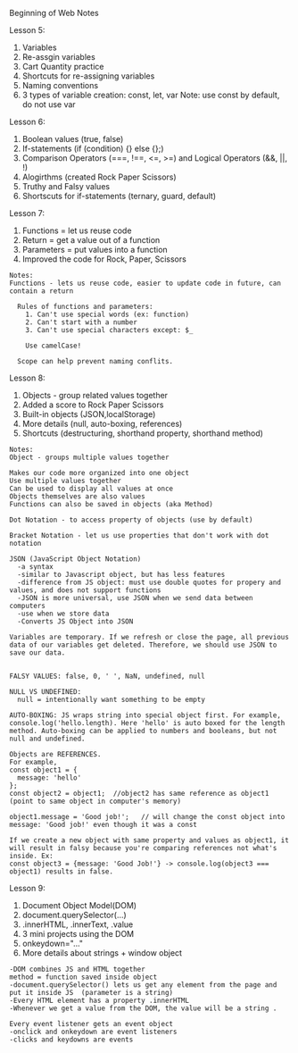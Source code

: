 Beginning of Web Notes

Lesson 5: 
1. Variables
2. Re-assgin variables 
3. Cart Quantity practice
4. Shortcuts for re-assigning variables
5. Naming conventions
6. 3 types of variable creation: const, let, var 
Note: use const by default, do not use var 

Lesson 6: 
1. Boolean values (true, false)
2. If-statements      (if (condition) {} else {};)
3. Comparison Operators (===, !==, <=, >=) and Logical Operators (&&, ||, !)
4. Alogirthms (created Rock Paper Scissors)
5. Truthy and Falsy values
6. Shortscuts for if-statements (ternary, guard, default)

Lesson 7:
  1. Functions = let us reuse code
  2. Return = get a value out of a function 
  3. Parameters = put values into a function
  4. Improved the code for Rock, Paper, Scissors 

    Notes: 
    Functions - lets us reuse code, easier to update code in future, can contain a return 

      Rules of functions and parameters: 
        1. Can't use special words (ex: function)
        2. Can't start with a number
        3. Can't use special characters except: $_

        Use camelCase!

      Scope can help prevent naming conflits. 

Lesson 8:
  1. Objects - group related values together
  2. Added a score to Rock Paper Scissors 
  3. Built-in objects (JSON,localStorage)
  4. More details (null, auto-boxing, references)
  5. Shortcuts (destructuring, shorthand property, shorthand method)

    Notes: 
    Object - groups multiple values together 
  
    Makes our code more organized into one object 
    Use multiple values together 
    Can be used to display all values at once 
    Objects themselves are also values 
    Functions can also be saved in objects (aka Method)

    Dot Notation - to access property of objects (use by default)

    Bracket Notation - let us use properties that don't work with dot notation

    JSON (JavaScript Object Notation)
      -a syntax
      -similar to Javascript object, but has less features
      -difference from JS object: must use double quotes for propery and values, and does not support functions 
      -JSON is more universal, use JSON when we send data between computers 
      -use when we store data 
      -Converts JS Object into JSON 

    Variables are temporary. If we refresh or close the page, all previous data of our variables get deleted. Therefore, we should use JSON to save our data.


    FALSY VALUES: false, 0, ' ', NaN, undefined, null

    NULL VS UNDEFINED:
      null = intentionally want something to be empty 

    AUTO-BOXING: JS wraps string into special object first. For example, console.log('hello.length). Here 'hello' is auto boxed for the length method. Auto-boxing can be applied to numbers and booleans, but not null and undefined.  

    Objects are REFERENCES. 
    For example, 
    const object1 = {
      message: 'hello'
    }; 
    const object2 = object1;  //object2 has same reference as object1 (point to same object in computer's memory)

    object1.message = 'Good job!';   // will change the const object into message: 'Good job!' even though it was a const 

    If we create a new object with same property and values as object1, it will result in falsy because you're comparing references not what's inside. Ex:
    const object3 = {message: 'Good Job!'} -> console.log(object3 === object1) results in false. 

Lesson 9:
  1. Document Object Model(DOM)
  2. document.querySelector(...)
  3. .innerHTML, .innerText, .value
  4. 3 mini projects using the DOM
  5. onkeydown="..."
  6. More details about strings + window object 


    -DOM combines JS and HTML together 
    method = function saved inside object
    -document.querySelector() lets us get any element from the page and put it inside JS  (parameter is a string)
    -Every HTML element has a property .innerHTML
    -Whenever we get a value from the DOM, the value will be a string .
    
    Every event listener gets an event object 
    -onclick and onkeydown are event listeners 
    -clicks and keydowns are events 

    